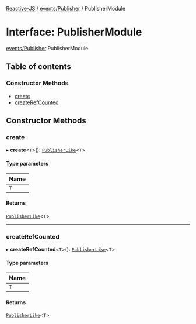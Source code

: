 [Reactive-JS](../README.md) / [events/Publisher](../modules/events_Publisher.md) / PublisherModule

# Interface: PublisherModule

[events/Publisher](../modules/events_Publisher.md).PublisherModule

## Table of contents

### Constructor Methods

- [create](events_Publisher.PublisherModule.md#create)
- [createRefCounted](events_Publisher.PublisherModule.md#createrefcounted)

## Constructor Methods

### create

▸ **create**<`T`\>(): [`PublisherLike`](events.PublisherLike.md)<`T`\>

#### Type parameters

| Name |
| :------ |
| `T` |

#### Returns

[`PublisherLike`](events.PublisherLike.md)<`T`\>

___

### createRefCounted

▸ **createRefCounted**<`T`\>(): [`PublisherLike`](events.PublisherLike.md)<`T`\>

#### Type parameters

| Name |
| :------ |
| `T` |

#### Returns

[`PublisherLike`](events.PublisherLike.md)<`T`\>
